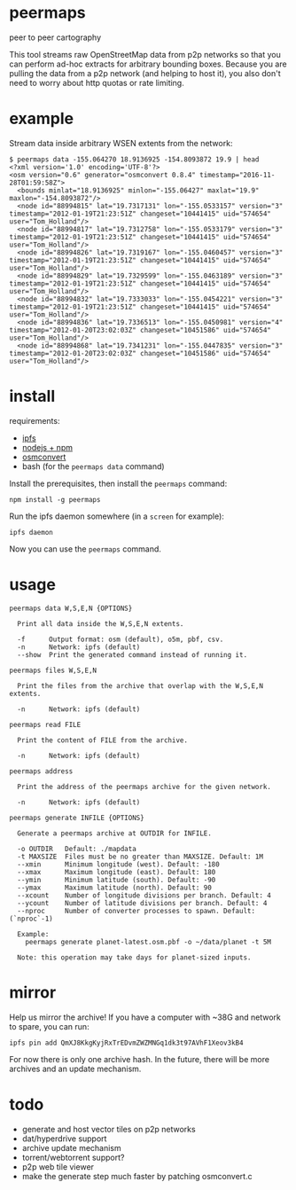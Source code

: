 # peermaps

peer to peer cartography

This tool streams raw OpenStreetMap data from p2p networks so that you can
perform ad-hoc extracts for arbitrary bounding boxes. Because you are pulling
the data from a p2p network (and helping to host it), you also don't need to
worry about http quotas or rate limiting.

# example

Stream data inside arbitrary WSEN extents from the network:

```
$ peermaps data -155.064270 18.9136925 -154.8093872 19.9 | head
<?xml version='1.0' encoding='UTF-8'?>
<osm version="0.6" generator="osmconvert 0.8.4" timestamp="2016-11-28T01:59:58Z">
  <bounds minlat="18.9136925" minlon="-155.06427" maxlat="19.9" maxlon="-154.8093872"/>
  <node id="88994815" lat="19.7317131" lon="-155.0533157" version="3" timestamp="2012-01-19T21:23:51Z" changeset="10441415" uid="574654" user="Tom_Holland"/>
  <node id="88994817" lat="19.7312758" lon="-155.0533179" version="3" timestamp="2012-01-19T21:23:51Z" changeset="10441415" uid="574654" user="Tom_Holland"/>
  <node id="88994826" lat="19.7319167" lon="-155.0460457" version="3" timestamp="2012-01-19T21:23:51Z" changeset="10441415" uid="574654" user="Tom_Holland"/>
  <node id="88994829" lat="19.7329599" lon="-155.0463189" version="3" timestamp="2012-01-19T21:23:51Z" changeset="10441415" uid="574654" user="Tom_Holland"/>
  <node id="88994832" lat="19.7333033" lon="-155.0454221" version="3" timestamp="2012-01-19T21:23:51Z" changeset="10441415" uid="574654" user="Tom_Holland"/>
  <node id="88994836" lat="19.7336513" lon="-155.0450981" version="4" timestamp="2012-01-20T23:02:03Z" changeset="10451586" uid="574654" user="Tom_Holland"/>
  <node id="88994868" lat="19.7341231" lon="-155.0447835" version="3" timestamp="2012-01-20T23:02:03Z" changeset="10451586" uid="574654" user="Tom_Holland"/>
```

# install

requirements:

* [ipfs](https://dist.ipfs.io/#go-ipfs)
* [nodejs + npm](https://nodejs.org)
* [osmconvert](https://wiki.openstreetmap.org/wiki/Osmconvert#Download)
* bash (for the `peermaps data` command)

Install the prerequisites, then install the `peermaps` command:

```
npm install -g peermaps
```

Run the ipfs daemon somewhere (in a `screen` for example):

```
ipfs daemon
```

Now you can use the `peermaps` command.

# usage

```
peermaps data W,S,E,N {OPTIONS}

  Print all data inside the W,S,E,N extents.

  -f      Output format: osm (default), o5m, pbf, csv.
  -n      Network: ipfs (default)
  --show  Print the generated command instead of running it.

peermaps files W,S,E,N

  Print the files from the archive that overlap with the W,S,E,N extents.

  -n      Network: ipfs (default)

peermaps read FILE

  Print the content of FILE from the archive.

  -n      Network: ipfs (default)

peermaps address

  Print the address of the peermaps archive for the given network.

  -n      Network: ipfs (default)

peermaps generate INFILE {OPTIONS}

  Generate a peermaps archive at OUTDIR for INFILE.

  -o OUTDIR   Default: ./mapdata
  -t MAXSIZE  Files must be no greater than MAXSIZE. Default: 1M
  --xmin      Minimum longitude (west). Default: -180
  --xmax      Maximum longitude (east). Default: 180
  --ymin      Minimum latitude (south). Default: -90
  --ymax      Maximum latitude (north). Default: 90
  --xcount    Number of longitude divisions per branch. Default: 4
  --ycount    Number of latitude divisions per branch. Default: 4
  --nproc     Number of converter processes to spawn. Default: (`nproc`-1)

  Example:
    peermaps generate planet-latest.osm.pbf -o ~/data/planet -t 5M

  Note: this operation may take days for planet-sized inputs.

```

# mirror

Help us mirror the archive! If you have a computer with ~38G and network to
spare, you can run:

```
ipfs pin add QmXJ8KkgKyjRxTrEDvmZWZMNGq1dk3t97AVhF1Xeov3kB4
```

For now there is only one archive hash. In the future, there will be more
archives and an update mechanism.

# todo

* generate and host vector tiles on p2p networks
* dat/hyperdrive support
* archive update mechanism
* torrent/webtorrent support?
* p2p web tile viewer
* make the generate step much faster by patching osmconvert.c
